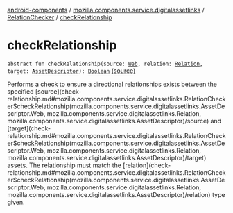 [android-components](../../index.md) / [mozilla.components.service.digitalassetlinks](../index.md) / [RelationChecker](index.md) / [checkRelationship](./check-relationship.md)

# checkRelationship

`abstract fun checkRelationship(source: `[`Web`](../-asset-descriptor/-web/index.md)`, relation: `[`Relation`](../-relation/index.md)`, target: `[`AssetDescriptor`](../-asset-descriptor/index.md)`): `[`Boolean`](https://kotlinlang.org/api/latest/jvm/stdlib/kotlin/-boolean/index.html) [(source)](https://github.com/mozilla-mobile/android-components/blob/master/components/service/digitalassetlinks/src/main/java/mozilla/components/service/digitalassetlinks/RelationChecker.kt#L16)

Performs a check to ensure a directional relationships exists between the specified
[source](check-relationship.md#mozilla.components.service.digitalassetlinks.RelationChecker$checkRelationship(mozilla.components.service.digitalassetlinks.AssetDescriptor.Web, mozilla.components.service.digitalassetlinks.Relation, mozilla.components.service.digitalassetlinks.AssetDescriptor)/source) and [target](check-relationship.md#mozilla.components.service.digitalassetlinks.RelationChecker$checkRelationship(mozilla.components.service.digitalassetlinks.AssetDescriptor.Web, mozilla.components.service.digitalassetlinks.Relation, mozilla.components.service.digitalassetlinks.AssetDescriptor)/target) assets. The relationship must match the [relation](check-relationship.md#mozilla.components.service.digitalassetlinks.RelationChecker$checkRelationship(mozilla.components.service.digitalassetlinks.AssetDescriptor.Web, mozilla.components.service.digitalassetlinks.Relation, mozilla.components.service.digitalassetlinks.AssetDescriptor)/relation) type given.

